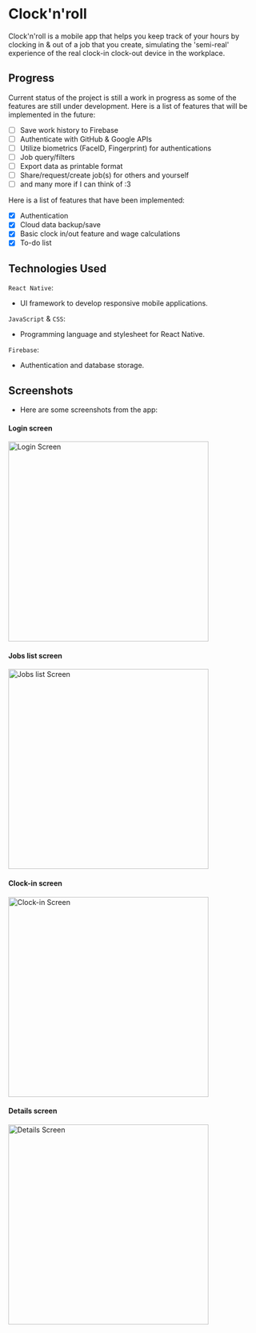 # Clock'n'roll

Clock'n'roll is a mobile app that helps you keep track of your hours by clocking in & out of a job that you create, simulating the 'semi-real' experience of the real clock-in clock-out device in the workplace.

## Progress

Current status of the project is still a work in progress as some of the features are still under development. Here is a list of features that will be implemented in the future:

- [ ] Save work history to Firebase
- [ ] Authenticate with GitHub & Google APIs
- [ ] Utilize biometrics (FaceID, Fingerprint) for authentications
- [ ] Job query/filters
- [ ] Export data as printable format
- [ ] Share/request/create job(s) for others and yourself
- [ ] and many more if I can think of :3

Here is a list of features that have been implemented:

- [X] Authentication
- [X] Cloud data backup/save
- [X] Basic clock in/out feature and wage calculations
- [X] To-do list

## Technologies Used

`React Native`:
  - UI framework to develop responsive mobile applications.

`JavaScript` & `CSS`:
  - Programming language and stylesheet for React Native.

`Firebase`:
  - Authentication and database storage.


## Screenshots

- Here are some screenshots from the app:

#### Login screen

<img alt="Login Screen" src="./assets/screenshots/cnc-login-screen.png" width="400">

#### Jobs list screen

<img alt="Jobs list Screen" src="./assets/screenshots/cnc-jobs-list.png" width="400">

#### Clock-in screen

<img alt="Clock-in Screen" src="./assets/screenshots/cnc-clock-in-interface.png" width="400">

#### Details screen

<img alt="Details Screen" src="./assets/screenshots/cnc-details.png" width="400">
